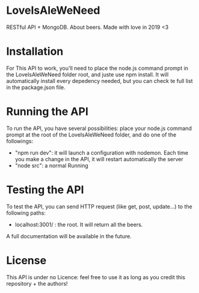 # LoveIsAleWeNeed
RESTful API + MongoDB. About beers. Made with love in 2019 &lt;3

# Installation
For This API to work, you'll need to place the node.js command prompt in the LoveIsAleWeNeed folder root, and juste use npm install.
It will automatically install every depedency needed, but you can check te full list in the package.json file.

# Running the API
To run the API, you have several possibilities: place your node.js command prompt at the root of the LoveIsAleWeNeed folder, and do one of the followings:
- "npm run dev": it will launch a configuration with nodemon. Each time you make a change in the API, it will restart automatically the server
- "node src": a normal Running

# Testing the API
To test the API, you can send HTTP request (like get, post, update...) to the following paths:
- localhost:3001/ : the root. It will return all the beers.

A full documentation will be available in the future.

# License
This API is under no Licence: feel free to use it as long as you credit this repository + the authors!
